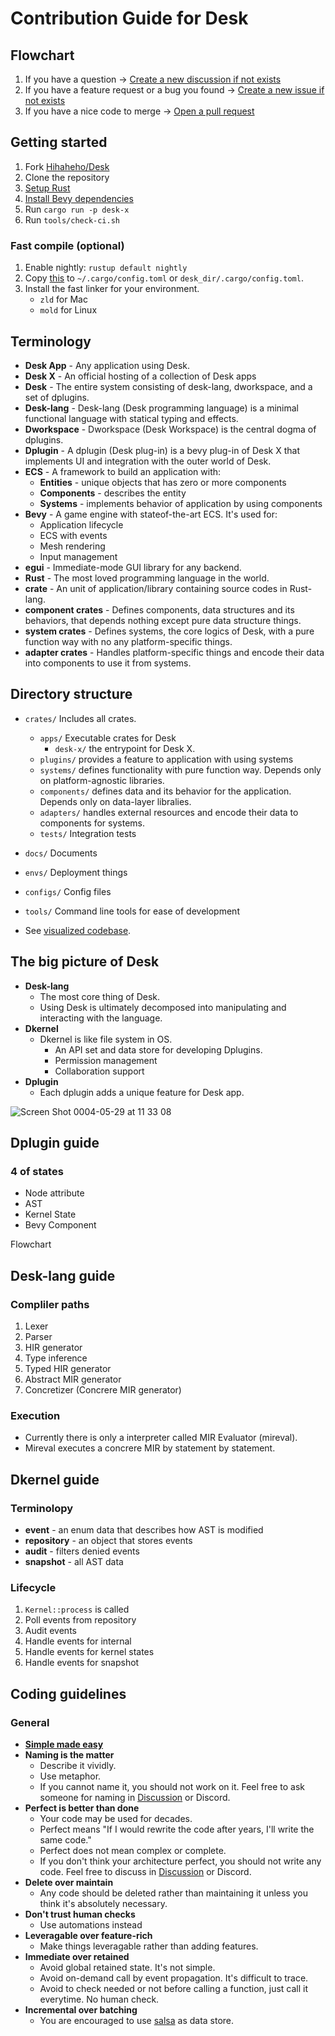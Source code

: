 # Contribution Guide for Desk

## Flowchart

1. If you have a question -> [Create a new discussion if not exists](https://github.com/Hihaheho/Desk/discussions/categories/q-a)
2. If you have a feature request or a bug you found -> [Create a new issue if not exists](https://github.com/Hihaheho/Desk/issues)
3. If you have a nice code to merge -> [Open a pull request](https://github.com/Hihaheho/Desk/compare)

## Getting started

1. Fork [Hihaheho/Desk](https://github.com/Hihaheho/Desk)
2. Clone the repository
3. [Setup Rust](https://www.rust-lang.org/tools/install)
4. [Install Bevy dependencies](https://github.com/bevyengine/bevy/blob/main/docs/linux_dependencies.md)
5. Run `cargo run -p desk-x`
6. Run `tools/check-ci.sh`

### Fast compile (optional)

1. Enable nightly: `rustup default nightly`
2. Copy [this](https://github.com/bevyengine/bevy/blob/main/.cargo/config_fast_builds) to `~/.cargo/config.toml` or `desk_dir/.cargo/config.toml`.
3. Install the fast linker for your environment.
    - `zld` for Mac
    - `mold` for Linux

## Terminology

- **Desk App** -
  Any application using Desk.
- **Desk X** -
  An official hosting of a collection of Desk apps
- **Desk** -
  The entire system consisting of desk-lang, dworkspace, and a set of dplugins.
- **Desk-lang** -
  Desk-lang (Desk programming language) is a minimal functional language with statical typing and effects.
- **Dworkspace** -
  Dworkspace (Desk Workspace) is the central dogma of dplugins.
- **Dplugin** -
  A dplugin (Desk plug-in) is a bevy plug-in of Desk X that implements UI and integration with the outer world of Desk.
- **ECS** -
  A framework to build an application with:
  - **Entities** - unique objects that has zero or more components
  - **Components** - describes the entity
  - **Systems** - implements behavior of application by using components
- **Bevy** -
  A game engine with stateof-the-art ECS. It's used for:
  - Application lifecycle
  - ECS with events
  - Mesh rendering
  - Input management
- **egui** -
  Immediate-mode GUI library for any backend.
- **Rust** - The most loved programming language in the world.
- **crate** - An unit of application/library containing source codes in Rust-lang.
- **component crates** - Defines components, data structures and its behaviors, that depends nothing except pure data structure things.
- **system crates** - Defines systems, the core logics of Desk, with a pure function way with no any platform-specific things.
- **adapter crates** - Handles platform-specific things and encode their data into components to use it from systems.

## Directory structure

- `crates/` Includes all crates.
  - `apps/` Executable crates for Desk
    - `desk-x/` the entrypoint for Desk X.
  - `plugins/` provides a feature to application with using systems
  - `systems/` defines functionality with pure function way. Depends only on platform-agnostic libraries.
  - `components/` defines data and its behavior for the application. Depends only on data-layer libralies.
  - `adapters/` handles external resources and encode their data to components for systems.
  - `tests/` Integration tests
- `docs/` Documents
- `envs/` Deployment things
- `configs/` Config files
- `tools/` Command line tools for ease of development

- See [visualized codebase](https://mango-dune-07a8b7110.1.azurestaticapps.net/?repo=Hihaheho%2FDesk).

## The big picture of Desk

- **Desk-lang**
  - The most core thing of Desk.
  - Using Desk is ultimately decomposed into manipulating and interacting with the language.
- **Dkernel**
  - Dkernel is like file system in OS.
    - An API set and data store for developing Dplugins.
    - Permission management
    - Collaboration support
- **Dplugin**
  - Each dplugin adds a unique feature for Desk app.

![Screen Shot 0004-05-29 at 11 33 08](https://user-images.githubusercontent.com/8780513/170849556-1fdb2246-a9fe-4753-80a7-b547cce2e486.png)

## Dplugin guide

### 4 of states

- Node attribute
- AST
- Kernel State
- Bevy Component

Flowchart

## Desk-lang guide

### Compliler paths

1. Lexer
2. Parser
3. HIR generator
4. Type inference
5. Typed HIR generator
6. Abstract MIR generator
7. Concretizer (Concrere MIR generator)

### Execution

- Currently there is only a interpreter called MIR Evaluator (mireval).
- Mireval executes a concrere MIR by statement by statement.

## Dkernel guide

### Terminolopy

- **event** - an enum data that describes how AST is modified
- **repository** - an object that stores events
- **audit** - filters denied events
- **snapshot** - all AST data

### Lifecycle

1. `Kernel::process` is called
2. Poll events from repository
3. Audit events
4. Handle events for internal
5. Handle events for kernel states
6. Handle events for snapshot

## Coding guidelines

### General

- [**Simple made easy**](https://www.infoq.com/presentations/Simple-Made-Easy/)
- **Naming is the matter**
  - Describe it vividly.
  - Use metaphor.
  - If you cannot name it, you should not work on it.
    Feel free to ask someone for naming in [Discussion](https://github.com/Hihaheho/Desk/discussions) or Discord.
- **Perfect is better than done**
  - Your code may be used for decades.
  - Perfect means "If I would rewrite the code after years, I'll write the same code."
  - Perfect does not mean complex or complete.
  - If you don't think your architecture perfect, you should not write any code.
    Feel free to discuss in [Discussion](https://github.com/Hihaheho/Desk/discussions) or Discord.
- **Delete over maintain**
  - Any code should be deleted rather than maintaining it unless you think it's absolutely necessary.
- **Don't trust human checks**
  - Use automations instead
- **Leveragable over feature-rich**
  - Make things leveragable rather than adding features.
- **Immediate over retained**
  - Avoid global retained state. It's not simple.
  - Avoid on-demand call by event propagation. It's difficult to trace.
  - Avoid to check needed or not before calling a function, just call it everytime. No human check.
- **Incremental over batching**
  - You are encouraged to use [salsa](https://github.com/salsa-rs/salsa) as data store.
